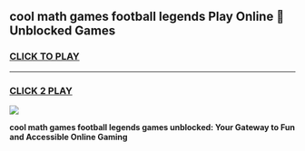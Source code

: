 
## cool math games football legends Play Online 👋 Unblocked Games
<h3>
<a href="https://news.freeplayer.one?title=cool_math_games_football_legends&ref=17CMG">CLICK TO PLAY</a></h3>
<hr>

<h3>
<a href="https://news.freeplayer.one?title=cool_math_games_football_legends&ref=17CMG">CLICK 2 PLAY</a>
  
</h3>

<a href="https://news.freeplayer.one?title=cool_math_games_football_legends&ref=17CMG/"><img src="https://clearcache.store/games.png"></a>


**cool math games football legends games unblocked: Your Gateway to Fun and Accessible Online Gaming**
